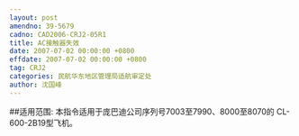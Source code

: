 ```yaml
---
layout: post
amendno: 39-5679
cadno: CAD2006-CRJ2-05R1
title: AC接触器失效
date: 2007-07-02 00:00:00 +0800
effdate: 2007-07-02 00:00:00 +0800
tag: CRJ2
categories: 民航华东地区管理局适航审定处
author: 沈国峰
---
```


##适用范围:
本指令适用于庞巴迪公司序列号7003至7990、8000至8070的 CL-600-2B19型飞机。

